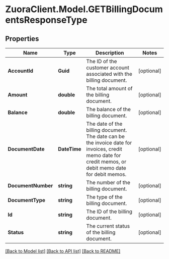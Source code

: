 # ZuoraClient.Model.GETBillingDocumentsResponseType

## Properties

Name | Type | Description | Notes
------------ | ------------- | ------------- | -------------
**AccountId** | **Guid** | The ID of the customer account associated with the billing document. | [optional] 
**Amount** | **double** | The total amount of the billing document.  | [optional] 
**Balance** | **double** | The balance of the billing document.  | [optional] 
**DocumentDate** | **DateTime** | The date of the billing document. The date can be the invoice date for invoices, credit memo date for credit memos, or debit memo date for debit memos.  | [optional] 
**DocumentNumber** | **string** | The number of the billing document.  | [optional] 
**DocumentType** | **string** | The type of the billing document.  | [optional] 
**Id** | **string** | The ID of the billing document.  | [optional] 
**Status** | **string** | The current status of the billing document.  | [optional] 

[[Back to Model list]](../README.md#documentation-for-models) [[Back to API list]](../README.md#documentation-for-api-endpoints) [[Back to README]](../README.md)

